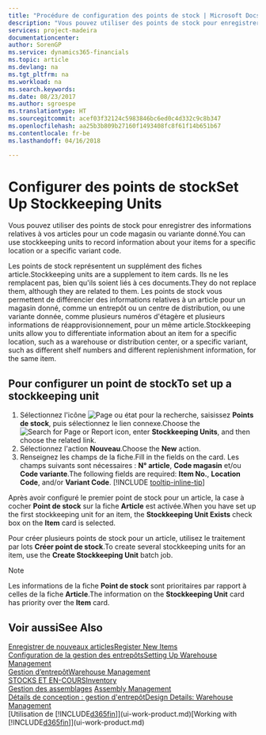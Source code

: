 ```yaml
---
title: "Procédure de configuration des points de stock | Microsoft Docs"
description: "Vous pouvez utiliser des points de stock pour enregistrer des informations relatives à vos articles pour un code magasin ou variante donné."
services: project-madeira
documentationcenter: 
author: SorenGP
ms.service: dynamics365-financials
ms.topic: article
ms.devlang: na
ms.tgt_pltfrm: na
ms.workload: na
ms.search.keywords: 
ms.date: 08/23/2017
ms.author: sgroespe
ms.translationtype: HT
ms.sourcegitcommit: acef03f32124c5983846bc6ed0c4d332c9c8b347
ms.openlocfilehash: aa25b3b809b27160f1493408fc8f61f14b651b67
ms.contentlocale: fr-be
ms.lasthandoff: 04/16/2018

---
```

# <a name="set-up-stockkeeping-units"></a><span data-ttu-id="58182-103">Configurer des points de stock</span><span class="sxs-lookup"><span data-stu-id="58182-103">Set Up Stockkeeping Units</span></span>
<span data-ttu-id="58182-104">Vous pouvez utiliser des points de stock pour enregistrer des informations relatives à vos articles pour un code magasin ou variante donné.</span><span class="sxs-lookup"><span data-stu-id="58182-104">You can use stockkeeping units to record information about your items for a specific location or a specific variant code.</span></span>  

 <span data-ttu-id="58182-105">Les points de stock représentent un supplément des fiches article.</span><span class="sxs-lookup"><span data-stu-id="58182-105">Stockkeeping units are a supplement to item cards.</span></span> <span data-ttu-id="58182-106">Ils ne les remplacent pas, bien qu'ils soient liés à ces documents.</span><span class="sxs-lookup"><span data-stu-id="58182-106">They do not replace them, although they are related to them.</span></span> <span data-ttu-id="58182-107">Les points de stock vous permettent de différencier des informations relatives à un article pour un magasin donné, comme un entrepôt ou un centre de distribution, ou une variante donnée, comme plusieurs numéros d'étagère et plusieurs informations de réapprovisionnement, pour un même article.</span><span class="sxs-lookup"><span data-stu-id="58182-107">Stockkeeping units allow you to differentiate information about an item for a specific location, such as a warehouse or distribution center, or a specific variant, such as different shelf numbers and different replenishment information, for the same item.</span></span>  

## <a name="to-set-up-a-stockkeeping-unit"></a><span data-ttu-id="58182-108">Pour configurer un point de stock</span><span class="sxs-lookup"><span data-stu-id="58182-108">To set up a stockkeeping unit</span></span>  

1. <span data-ttu-id="58182-109">Sélectionnez l'icône ![Page ou état pour la recherche](media/ui-search/search_small.png "Page ou état pour la recherche"), saisissez **Points de stock**, puis sélectionnez le lien connexe.</span><span class="sxs-lookup"><span data-stu-id="58182-109">Choose the ![Search for Page or Report](media/ui-search/search_small.png "Search for Page or Report icon") icon, enter **Stockkeeping Units**, and then choose the related link.</span></span>  
2. <span data-ttu-id="58182-110">Sélectionnez l'action **Nouveau**.</span><span class="sxs-lookup"><span data-stu-id="58182-110">Choose the **New** action.</span></span>  
3. <span data-ttu-id="58182-111">Renseignez les champs de la fiche.</span><span class="sxs-lookup"><span data-stu-id="58182-111">Fill in the fields on the card.</span></span> <span data-ttu-id="58182-112">Les champs suivants sont nécessaires : **N° article**, **Code magasin** et/ou **Code variante**.</span><span class="sxs-lookup"><span data-stu-id="58182-112">The following fields are required: **Item No.**, **Location Code**, and/or **Variant Code**.</span></span> [!INCLUDE [tooltip-inline-tip](includes/tooltip-inline-tip_md.md)]  

<span data-ttu-id="58182-113">Après avoir configuré le premier point de stock pour un article, la case à cocher **Point de stock** sur la fiche **Article** est activée.</span><span class="sxs-lookup"><span data-stu-id="58182-113">When you have set up the first stockkeeping unit for an item, the **Stockkeeping Unit Exists** check box on the **Item** card is selected.</span></span>  

<span data-ttu-id="58182-114">Pour créer plusieurs points de stock pour un article, utilisez le traitement par lots **Créer point de stock**.</span><span class="sxs-lookup"><span data-stu-id="58182-114">To create several stockkeeping units for an item, use the **Create Stockkeeping Unit** batch job.</span></span>  

> [!NOTE]  
>  <span data-ttu-id="58182-115">Les informations de la fiche **Point de stock** sont prioritaires par rapport à celles de la fiche **Article**.</span><span class="sxs-lookup"><span data-stu-id="58182-115">The information on the **Stockkeeping Unit** card has priority over the **Item** card.</span></span>  

## <a name="see-also"></a><span data-ttu-id="58182-116">Voir aussi</span><span class="sxs-lookup"><span data-stu-id="58182-116">See Also</span></span>  
[<span data-ttu-id="58182-117">Enregistrer de nouveaux articles</span><span class="sxs-lookup"><span data-stu-id="58182-117">Register New Items</span></span>](inventory-how-register-new-items.md)  
[<span data-ttu-id="58182-118">Configuration de la gestion des entrepôts</span><span class="sxs-lookup"><span data-stu-id="58182-118">Setting Up Warehouse Management</span></span>](warehouse-setup-warehouse.md)  
[<span data-ttu-id="58182-119">Gestion d’entrepôt</span><span class="sxs-lookup"><span data-stu-id="58182-119">Warehouse Management</span></span>](warehouse-manage-warehouse.md)  
[<span data-ttu-id="58182-120">STOCKS ET EN-COURS</span><span class="sxs-lookup"><span data-stu-id="58182-120">Inventory</span></span>](inventory-manage-inventory.md)  
<span data-ttu-id="58182-121">[Gestion des assemblages](assembly-assemble-items.md)  </span><span class="sxs-lookup"><span data-stu-id="58182-121">[Assembly Management](assembly-assemble-items.md)  </span></span>  
[<span data-ttu-id="58182-122">Détails de conception : gestion d'entrepôt</span><span class="sxs-lookup"><span data-stu-id="58182-122">Design Details: Warehouse Management</span></span>](design-details-warehouse-management.md)  
<span data-ttu-id="58182-123">[Utilisation de [!INCLUDE[d365fin](includes/d365fin_md.md)]](ui-work-product.md)</span><span class="sxs-lookup"><span data-stu-id="58182-123">[Working with [!INCLUDE[d365fin](includes/d365fin_md.md)]](ui-work-product.md)</span></span>  

